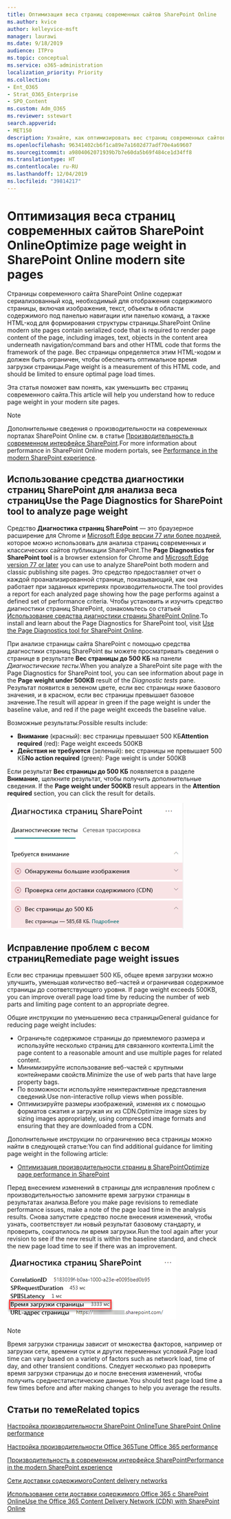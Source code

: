 ```yaml
---
title: Оптимизация веса страниц современных сайтов SharePoint Online
ms.author: kvice
author: kelleyvice-msft
manager: laurawi
ms.date: 9/18/2019
audience: ITPro
ms.topic: conceptual
ms.service: o365-administration
localization_priority: Priority
ms.collection:
- Ent_O365
- Strat_O365_Enterprise
- SPO_Content
ms.custom: Adm_O365
ms.reviewer: sstewart
search.appverid:
- MET150
description: Узнайте, как оптимизировать вес страниц современных сайтов SharePoint Online.
ms.openlocfilehash: 96341402cb6f1ca89e7a1602d77adf70e4a69607
ms.sourcegitcommit: a9804062071939b7b7e60da5b69f484ce1d34ff8
ms.translationtype: HT
ms.contentlocale: ru-RU
ms.lasthandoff: 12/04/2019
ms.locfileid: "39814217"
---
```

# <a name="optimize-page-weight-in-sharepoint-online-modern-site-pages"></a><span data-ttu-id="54d8a-103">Оптимизация веса страниц современных сайтов SharePoint Online</span><span class="sxs-lookup"><span data-stu-id="54d8a-103">Optimize page weight in SharePoint Online modern site pages</span></span>

<span data-ttu-id="54d8a-104">Страницы современного сайта SharePoint Online содержат сериализованный код, необходимый для отображения содержимого страницы, включая изображения, текст, объекты в области содержимого под панелью навигации или панелью команд, а также HTML-код для формирования структуры страницы.</span><span class="sxs-lookup"><span data-stu-id="54d8a-104">SharePoint Online modern site pages contain serialized code that is required to render page content of the page, including images, text, objects in the content area underneath navigation/command bars and other HTML code that forms the framework of the page.</span></span> <span data-ttu-id="54d8a-105">Вес страницы определяется этим HTML-кодом и должен быть ограничен, чтобы обеспечить оптимальное время загрузки страницы.</span><span class="sxs-lookup"><span data-stu-id="54d8a-105">Page weight is a measurement of this HTML code, and should be limited to ensure optimal page load times.</span></span>

<span data-ttu-id="54d8a-106">Эта статья поможет вам понять, как уменьшить вес страниц современного сайта.</span><span class="sxs-lookup"><span data-stu-id="54d8a-106">This article will help you understand how to reduce page weight in your modern site pages.</span></span>

>[!NOTE]
><span data-ttu-id="54d8a-107">Дополнительные сведения о производительности на современных порталах SharePoint Online см. в статье [Производительность в современном интерфейсе SharePoint](https://docs.microsoft.com/sharepoint/modern-experience-performance).</span><span class="sxs-lookup"><span data-stu-id="54d8a-107">For more information about performance in SharePoint Online modern portals, see [Performance in the modern SharePoint experience](https://docs.microsoft.com/sharepoint/modern-experience-performance).</span></span>

## <a name="use-the-page-diagnostics-for-sharepoint-tool-to-analyze-page-weight"></a><span data-ttu-id="54d8a-108">Использование средства диагностики страниц SharePoint для анализа веса страниц</span><span class="sxs-lookup"><span data-stu-id="54d8a-108">Use the Page Diagnostics for SharePoint tool to analyze page weight</span></span>

<span data-ttu-id="54d8a-109">Средство **Диагностика страниц SharePoint** — это браузерное расширение для Chrome и [Microsoft Edge версии 77 или более поздней](https://www.microsoftedgeinsider.com/download?form=MI13E8&OCID=MI13E8), которое можно использовать для анализа страниц современных и классических сайтов публикации SharePoint.</span><span class="sxs-lookup"><span data-stu-id="54d8a-109">The **Page Diagnostics for SharePoint tool** is a browser extension for Chrome and [Microsoft Edge version 77 or later](https://www.microsoftedgeinsider.com/download?form=MI13E8&OCID=MI13E8) you can use to analyze SharePoint both modern and classic publishing site pages.</span></span> <span data-ttu-id="54d8a-110">Это средство предоставляет отчет о каждой проанализированной странице, показывающий, как она работает при заданных критериях производительности.</span><span class="sxs-lookup"><span data-stu-id="54d8a-110">The tool provides a report for each analyzed page showing how the page performs against a defined set of performance criteria.</span></span> <span data-ttu-id="54d8a-111">Чтобы установить и изучить средство диагностики страниц SharePoint, ознакомьтесь со статьей [Использование средства диагностики страниц SharePoint Online](page-diagnostics-for-spo.md).</span><span class="sxs-lookup"><span data-stu-id="54d8a-111">To install and learn about the Page Diagnostics for SharePoint tool, visit [Use the Page Diagnostics tool for SharePoint Online](page-diagnostics-for-spo.md).</span></span>

<span data-ttu-id="54d8a-112">При анализе страницы сайта SharePoint с помощью средства диагностики страниц SharePoint вы можете просматривать сведения о странице в результате **Вес страницы до 500 КБ** на панели _Диагностические тесты_.</span><span class="sxs-lookup"><span data-stu-id="54d8a-112">When you analyze a SharePoint site page with the Page Diagnostics for SharePoint tool, you can see information about page in the **Page weight under 500KB** result of the _Diagnostic tests_ pane.</span></span> <span data-ttu-id="54d8a-113">Результат появится в зеленом цвете, если вес страницы ниже базового значения, и в красном, если вес страницы превышает базовое значение.</span><span class="sxs-lookup"><span data-stu-id="54d8a-113">The result will appear in green if the page weight is under the baseline value, and red if the page weight exceeds the baseline value.</span></span>

<span data-ttu-id="54d8a-114">Возможные результаты:</span><span class="sxs-lookup"><span data-stu-id="54d8a-114">Possible results include:</span></span>

- <span data-ttu-id="54d8a-115">**Внимание** (красный): вес страницы превышает 500 КБ</span><span class="sxs-lookup"><span data-stu-id="54d8a-115">**Attention required** (red): Page weight exceeds 500KB</span></span>
- <span data-ttu-id="54d8a-116">**Действия не требуются** (зеленый): вес страницы не превышает 500 КБ</span><span class="sxs-lookup"><span data-stu-id="54d8a-116">**No action required** (green): Page weight is under 500KB</span></span>

<span data-ttu-id="54d8a-117">Если результат **Вес страницы до 500 КБ** появляется в разделе **Внимание**, щелкните результат, чтобы получить дополнительные сведения.  </span><span class="sxs-lookup"><span data-stu-id="54d8a-117">If the **Page weight under 500KB** result appears in the **Attention required** section, you can click the result for details.</span></span>

![Результаты "Запросы к SharePoint"](media/modern-portal-optimization/pagediag-page-weight.png)

## <a name="remediate-page-weight-issues"></a><span data-ttu-id="54d8a-119">Исправление проблем с весом страниц</span><span class="sxs-lookup"><span data-stu-id="54d8a-119">Remediate page weight issues</span></span>

<span data-ttu-id="54d8a-120">Если вес страницы превышает 500 КБ, общее время загрузки можно улучшить, уменьшая количество веб-частей и ограничивая содержимое страницы до соответствующего уровня. </span><span class="sxs-lookup"><span data-stu-id="54d8a-120">If page weight exceeds 500KB, you can improve overall page load time by reducing the number of web parts and limiting page content to an appropriate degree.</span></span>

<span data-ttu-id="54d8a-121">Общие инструкции по уменьшению веса страницы</span><span class="sxs-lookup"><span data-stu-id="54d8a-121">General guidance for reducing page weight includes:</span></span>

- <span data-ttu-id="54d8a-122">Ограничьте содержимое страницы до приемлемого размера и используйте несколько страниц для связанного контента.</span><span class="sxs-lookup"><span data-stu-id="54d8a-122">Limit the page content to a reasonable amount and use multiple pages for related content.</span></span>
- <span data-ttu-id="54d8a-123">Минимизируйте использование веб-частей с крупными контейнерами свойств.</span><span class="sxs-lookup"><span data-stu-id="54d8a-123">Minimize the use of web parts that have large property bags.</span></span>
- <span data-ttu-id="54d8a-124">По возможности используйте неинтерактивные представления сведений.</span><span class="sxs-lookup"><span data-stu-id="54d8a-124">Use non-interactive rollup views when possible.</span></span>
- <span data-ttu-id="54d8a-125">Оптимизируйте размеры изображений, изменяя их с помощью форматов сжатия и загружая их из CDN.</span><span class="sxs-lookup"><span data-stu-id="54d8a-125">Optimize image sizes by sizing images appropriately, using compressed image formats and ensuring that they are downloaded from a CDN.</span></span>

<span data-ttu-id="54d8a-126">Дополнительные инструкции по ограничению веса страницы можно найти в следующей статье:</span><span class="sxs-lookup"><span data-stu-id="54d8a-126">You can find additional guidance for limiting page weight in the following article:</span></span>

- [<span data-ttu-id="54d8a-127">Оптимизация производительности страниц в SharePoint</span><span class="sxs-lookup"><span data-stu-id="54d8a-127">Optimize page performance in SharePoint</span></span>](https://docs.microsoft.com/sharepoint/dev/general-development/optimize-page-performance-in-sharepoint)

<span data-ttu-id="54d8a-128">Перед внесением изменений в страницы для исправления проблем с производительностью запомните время загрузки страницы в результатах анализа.</span><span class="sxs-lookup"><span data-stu-id="54d8a-128">Before you make page revisions to remediate performance issues, make a note of the page load time in the analysis results.</span></span> <span data-ttu-id="54d8a-129">Снова запустите средство после внесения изменений, чтобы узнать, соответствует ли новый результат базовому стандарту, и проверить, сократилось ли время загрузки.</span><span class="sxs-lookup"><span data-stu-id="54d8a-129">Run the tool again after your revision to see if the new result is within the baseline standard, and check the new page load time to see if there was an improvement.</span></span>

![Анализ времени загрузки страницы](media/modern-portal-optimization/pagediag-page-load-time.png)

>[!NOTE]
><span data-ttu-id="54d8a-131">Время загрузки страницы зависит от множества факторов, например от загрузки сети, времени суток и других переменных условий.</span><span class="sxs-lookup"><span data-stu-id="54d8a-131">Page load time can vary based on a variety of factors such as network load, time of day, and other transient conditions.</span></span> <span data-ttu-id="54d8a-132">Следует несколько раз проверить время загрузки страницы до и после внесения изменений, чтобы получить среднестатистические данные.</span><span class="sxs-lookup"><span data-stu-id="54d8a-132">You should test page load time a few times before and after making changes to help you average the results.</span></span>

## <a name="related-topics"></a><span data-ttu-id="54d8a-133">Статьи по теме</span><span class="sxs-lookup"><span data-stu-id="54d8a-133">Related topics</span></span>

[<span data-ttu-id="54d8a-134">Настройка производительности SharePoint Online</span><span class="sxs-lookup"><span data-stu-id="54d8a-134">Tune SharePoint Online performance</span></span>](tune-sharepoint-online-performance.md)

[<span data-ttu-id="54d8a-135">Настройка производительности Office 365</span><span class="sxs-lookup"><span data-stu-id="54d8a-135">Tune Office 365 performance</span></span>](tune-office-365-performance.md)

[<span data-ttu-id="54d8a-136">Производительность в современном интерфейсе SharePoint</span><span class="sxs-lookup"><span data-stu-id="54d8a-136">Performance in the modern SharePoint experience</span></span>](https://docs.microsoft.com/sharepoint/modern-experience-performance)

[<span data-ttu-id="54d8a-137">Сети доставки содержимого</span><span class="sxs-lookup"><span data-stu-id="54d8a-137">Content delivery networks</span></span>](content-delivery-networks.md)

[<span data-ttu-id="54d8a-138">Использование сети доставки содержимого Office 365 с SharePoint Online</span><span class="sxs-lookup"><span data-stu-id="54d8a-138">Use the Office 365 Content Delivery Network (CDN) with SharePoint Online</span></span>](use-office-365-cdn-with-spo.md)
